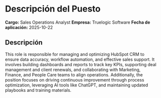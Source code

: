 # Descripción del Puesto

**Cargo:** Sales Operations Analyst
**Empresa:**  Truelogic Software
**Fecha de aplicación:** 2025-10-22

## Descripción

This role is responsible for managing and optimizing HubSpot CRM to ensure data accuracy, workflow automation, and effective sales support. It involves building dashboards and reports to track key KPIs, supporting deal management and client renewals, and collaborating with Marketing, Finance, and People Care teams to align operations. Additionally, the position focuses on driving continuous improvement through process optimization, leveraging AI tools like ChatGPT, and maintaining updated playbooks and training materials.
